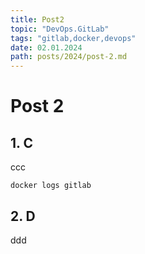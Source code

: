 ```yaml
---
title: Post2  
topic: "DevOps.GitLab"
tags: "gitlab,docker,devops"  
date: 02.01.2024
path: posts/2024/post-2.md
---
```


# Post 2

## 1. C

ccc

```shell
docker logs gitlab
```

## 2. D

ddd
